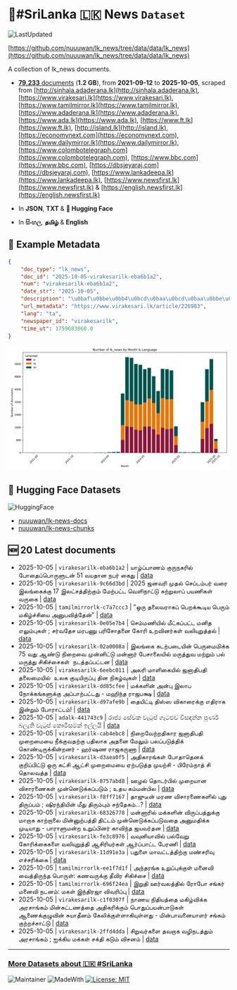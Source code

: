 # 📄#SriLanka 🇱🇰 News `Dataset`

![LastUpdated](https://img.shields.io/badge/last_updated-2025--10--05_23:17:27-green)

[https://github.com/nuuuwan/lk_news/tree/data/data/lk_news](https://github.com/nuuuwan/lk_news/tree/data/data/lk_news)

A collection of lk_news documents.

- [**79,233** documents](https://github.com/nuuuwan/lk_news/tree/data/data/lk_news) (**1.2 GB**), from **2021-09-12** to **2025-10-05**, scraped from [http://sinhala.adaderana.lk](http://sinhala.adaderana.lk), [https://www.virakesari.lk](https://www.virakesari.lk), [https://www.tamilmirror.lk](https://www.tamilmirror.lk), [https://www.adaderana.lk](https://www.adaderana.lk), [https://www.ada.lk](https://www.ada.lk), [https://www.ft.lk](https://www.ft.lk), [http://island.lk](http://island.lk), [https://economynext.com](https://economynext.com), [https://www.dailymirror.lk](https://www.dailymirror.lk), [https://www.colombotelegraph.com](https://www.colombotelegraph.com), [https://www.bbc.com](https://www.bbc.com), [https://dbsjeyaraj.com](https://dbsjeyaraj.com), [https://www.lankadeepa.lk](https://www.lankadeepa.lk), [https://www.newsfirst.lk](https://www.newsfirst.lk) & [https://english.newsfirst.lk](https://english.newsfirst.lk)

- In **JSON**, **TXT** & **🤗 Hugging Face**

- In **සිංහල**, **தமிழ்** & **English**

## 📝 Example Metadata

```json
{
    "doc_type": "lk_news",
    "doc_id": "2025-10-05-virakesarilk-eba6b1a2",
    "num": "virakesarilk-eba6b1a2",
    "date_str": "2025-10-05",
    "description": "\u0baf\u0bbe\u0bb4\u0bcd\u0baa\u0bcd\u0baa\u0bbe\u0ba3\u0bae\u0bcd \u0b95\u0bc1\u0bb0\u0bc1\u0ba8\u0b95\u0bb0\u0bbf\u0bb2\u0bcd \u0baa\u0bcb\u0ba4\u0bc8\u0baa\u0bcd\u0baa\u0bca\u0bb0\u0bc1\u0bb3\u0bc1\u0b9f\u0ba9\u0bcd 51 \u0bb5\u0baf\u0ba4\u0bbe\u0ba9 \u0ba8\u0baa\u0bb0\u0bcd \u0b95\u0bc8\u0ba4\u0bc1",
    "url_metadata": "https://www.virakesari.lk/article/226983",
    "lang": "ta",
    "newspaper_id": "virakesarilk",
    "time_ut": 1759683060.0
}
```

![Chart](https://raw.githubusercontent.com/nuuuwan/lk_news/refs/heads/data/data/lk_news/docs_by_month_and_lang.png)

## 🤗 Hugging Face Datasets

![HuggingFace](https://img.shields.io/badge/-HuggingFace-FDEE21?style=for-the-badge&logo=HuggingFace)

- [nuuuwan/lk-news-docs](https://huggingface.co/datasets/nuuuwan/lk-news-docs)
- [nuuuwan/lk-news-chunks](https://huggingface.co/datasets/nuuuwan/lk-news-chunks)

## 🆕 20 Latest documents

- 2025-10-05 | `virakesarilk-eba6b1a2` | யாழ்ப்பாணம் குருநகரில் போதைப்பொருளுடன் 51 வயதான நபர் கைது | [data](https://github.com/nuuuwan/lk_news/tree/data/data/lk_news/2020s/2025/2025-10-05-virakesarilk-eba6b1a2)
- 2025-10-05 | `virakesarilk-9c66d3bd` | 2025 ஜனவரி முதல் செப்டம்பர் வரை இலங்கைக்கு 17 இலட்சத்திற்கும் மேற்பட்ட வெளிநாட்டு சுற்றுலாப் பயணிகள் வருகை | [data](https://github.com/nuuuwan/lk_news/tree/data/data/lk_news/2020s/2025/2025-10-05-virakesarilk-9c66d3bd)
- 2025-10-05 | `tamilmirrorlk-c7a7ccc3` | ”ஒரு தலைவராகப் பெறக்கூடிய பெரும் மகிழ்ச்சியை அனுபவித்தேன்” | [data](https://github.com/nuuuwan/lk_news/tree/data/data/lk_news/2020s/2025/2025-10-05-tamilmirrorlk-c7a7ccc3)
- 2025-10-05 | `virakesarilk-0e05e7b4` | செம்மணியில் மீட்கப்பட்ட மனித எலும்புகள் ; சர்வதேச மரபணு பரிசோதனை கோரி உறவினர்கள் வலியுறுத்தல் | [data](https://github.com/nuuuwan/lk_news/tree/data/data/lk_news/2020s/2025/2025-10-05-virakesarilk-0e05e7b4)
- 2025-10-05 | `virakesarilk-02a0008a` | இலங்கை கடற்படையின் பெருமைமிக்க 75 வது ஆண்டு நிறைவை முன்னிட்டு மன்னார் பேசாலையில் மருத்துவ மற்றும் பல் மருத்து சிகிச்​சைகள்  நடத்தப்பட்டன | [data](https://github.com/nuuuwan/lk_news/tree/data/data/lk_news/2020s/2025/2025-10-05-virakesarilk-02a0008a)
- 2025-10-05 | `virakesarilk-6eebc011` | அலரி மாளிகையில்  ஜனாதிபதி தலைமையில்  உலக குடியிருப்பு தின நிகழ்வுகள் | [data](https://github.com/nuuuwan/lk_news/tree/data/data/lk_news/2020s/2025/2025-10-05-virakesarilk-6eebc011)
- 2025-10-05 | `virakesarilk-dd85cfee` | மக்களின் அன்பு இலாப நோக்கங்களுக்கு அப்பாற்பட்டது - மஹிந்த ராஜபக்ஷ | [data](https://github.com/nuuuwan/lk_news/tree/data/data/lk_news/2020s/2025/2025-10-05-virakesarilk-dd85cfee)
- 2025-10-05 | `virakesarilk-d97afe9b` | தையிட்டி திஸ்ஸ விகாரைக்கு எதிராக இன்றும் போராட்டம்! | [data](https://github.com/nuuuwan/lk_news/tree/data/data/lk_news/2020s/2025/2025-10-05-virakesarilk-d97afe9b)
- 2025-10-05 | `adalk-441743c9` | රාජ්‍ය සේවක වැටුප් ගැටළුව විසඳන්න පූර්ණ බලැති වැටුප් කොමිසමක් ඉල්ලයි | [data](https://github.com/nuuuwan/lk_news/tree/data/data/lk_news/2020s/2025/2025-10-05-adalk-441743c9)
- 2025-10-05 | `virakesarilk-cab4ebc8` | நிறைவேற்றதிகார ஜனாதிபதி முறைமையை நீக்குவதற்கு பதிலாக அதனை மேலும் பலப்படுத்திக் கொண்டிருக்கின்றனர் - ஹர்ஷண ராஜகருணா | [data](https://github.com/nuuuwan/lk_news/tree/data/data/lk_news/2020s/2025/2025-10-05-virakesarilk-cab4ebc8)
- 2025-10-05 | `virakesarilk-d3aea0f5` | அதிகாரங்கள் போதாதெனக் குறிப்பிட்டு ஒரு கட்சி ஆட்சி முறைமையை ஏற்படுத்த முயற்சி - பிரேம்நாத் சி தொலவத்த | [data](https://github.com/nuuuwan/lk_news/tree/data/data/lk_news/2020s/2025/2025-10-05-virakesarilk-d3aea0f5)
- 2025-10-05 | `virakesarilk-8757abd8` | ஊழல் தொடர்பில் முறையான விசாரணைகள் முன்னெடுக்கப்படும் ;  உதய கம்மன்பில | [data](https://github.com/nuuuwan/lk_news/tree/data/data/lk_news/2020s/2025/2025-10-05-virakesarilk-8757abd8)
- 2025-10-05 | `virakesarilk-f8ff7167` | தாஜுடீன் மரண விசாரணைகளில் புது திருப்பம் ; ஷிரந்தியின் மீது திரும்பும் சந்தேகம்…? | [data](https://github.com/nuuuwan/lk_news/tree/data/data/lk_news/2020s/2025/2025-10-05-virakesarilk-f8ff7167)
- 2025-10-05 | `virakesarilk-68326778` | மன்னாரில் மக்களின் விருப்பத்துக்கு மாறாக காற்றாலை மின்னுற்பத்தி திட்டம் முன்னெடுக்கப்படுவதை அனுமதிக்க முடியாது - பாராளுமன்ற உறுப்பினர் காவிந்த ஜயவர்தன | [data](https://github.com/nuuuwan/lk_news/tree/data/data/lk_news/2020s/2025/2025-10-05-virakesarilk-68326778)
- 2025-10-05 | `virakesarilk-fe3c8976` | வவுனியாவில் பல்வேறு கோரிக்கைகளை வலியுறுத்தி ஆசிரியர்கள் ஆர்ப்பாட்ட பேரணி | [data](https://github.com/nuuuwan/lk_news/tree/data/data/lk_news/2020s/2025/2025-10-05-virakesarilk-fe3c8976)
- 2025-10-05 | `virakesarilk-11d91e3a` | பதுளை மாவட்டத்திற்கு மண்சரிவு எச்சரிக்கை | [data](https://github.com/nuuuwan/lk_news/tree/data/data/lk_news/2020s/2025/2025-10-05-virakesarilk-11d91e3a)
- 2025-10-05 | `tamilmirrorlk-ee1f7d1f` | அந்தரங்க உறுப்புக்குள் மனைவி வைத்திருந்த பொருள்:   கணவருக்கு தீவிர சிகிச்சை | [data](https://github.com/nuuuwan/lk_news/tree/data/data/lk_news/2020s/2025/2025-10-05-tamilmirrorlk-ee1f7d1f)
- 2025-10-05 | `tamilmirrorlk-696f24ea` | இறுதி ஊர்வலத்தில் ரோபோ சங்கர் மனைவி நடனம்: மகள் இந்திரஜா விவரிப்பு | [data](https://github.com/nuuuwan/lk_news/tree/data/data/lk_news/2020s/2025/2025-10-05-tamilmirrorlk-696f24ea)
- 2025-10-05 | `virakesarilk-c1f0307f` | நாணய நிதியத்தை மகிழ்விக்க அரசாங்கம் மின்கட்டணத்தை அதிகரிக்கும் பொதுப்பயன்பாடுகள் ஆணைக்குழுவின் சுயாதீனம் கேலிக்குள்ளாகியுள்ளது - மின்பாவனையாளர் சங்கம் குற்றச்சாட்டு | [data](https://github.com/nuuuwan/lk_news/tree/data/data/lk_news/2020s/2025/2025-10-05-virakesarilk-c1f0307f)
- 2025-10-05 | `virakesarilk-2ffd4dda` | சிறுவர்களை தவறாக வழிநடத்தும் அரசாங்கம் ; ஐக்கிய மக்கள் சக்தி கடும் விசனம் | [data](https://github.com/nuuuwan/lk_news/tree/data/data/lk_news/2020s/2025/2025-10-05-virakesarilk-2ffd4dda)

---

### [More Datasets about 🇱🇰 #SriLanka](https://github.com/nuuuwan/lk_datasets)

![Maintainer](https://img.shields.io/badge/maintainer-nuuuwan-red)
![MadeWith](https://img.shields.io/badge/made_with-python-blue)
[![License: MIT](https://img.shields.io/badge/License-MIT-yellow.svg)](https://opensource.org/licenses/MIT)
